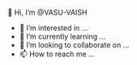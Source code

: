  👋 Hi, I’m @VASU-VAISH
- 👀 I’m interested in ...
- 🌱 I’m currently learning ...
- 💞️ I’m looking to collaborate on ...
- 📫 How to reach me ...

<!---
VASU-VAISH/VASU-VAISH is a ✨ special ✨ repository because its `README.md` (this file) appears on your GitHub profile.
You can click the Preview link to take a look at your changes.
--->
